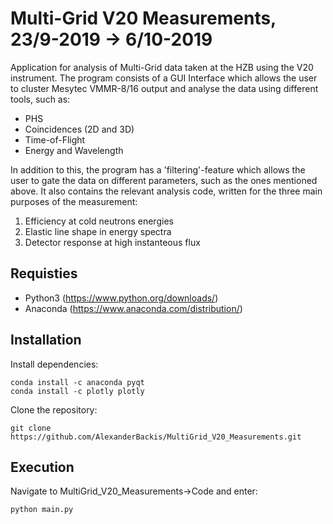 # Multi-Grid V20 Measurements, 23/9-2019 -> 6/10-2019

Application for analysis of Multi-Grid data taken at the HZB using the V20 instrument.
The program consists of a GUI Interface which allows the user to cluster Mesytec VMMR-8/16 output and analyse the data using different tools, such as:

- PHS
- Coincidences (2D and 3D)
- Time-of-Flight
- Energy and Wavelength

In addition to this, the program has a 'filtering'-feature which allows the user to gate the data on different parameters, such as the ones mentioned above. It also contains the relevant analysis code, written for the three main purposes of the measurement:

1. Efficiency at cold neutrons energies
2. Elastic line shape in energy spectra
3. Detector response at high instanteous flux

## Requisties
- Python3 (https://www.python.org/downloads/)
- Anaconda (https://www.anaconda.com/distribution/)

## Installation
Install dependencies:
```
conda install -c anaconda pyqt 
conda install -c plotly plotly
```

Clone the repository:
```
git clone https://github.com/AlexanderBackis/MultiGrid_V20_Measurements.git
```

## Execution
Navigate to MultiGrid_V20_Measurements->Code and enter:
```
python main.py
```
